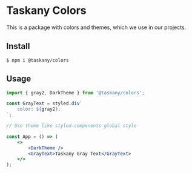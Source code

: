 # Taskany Colors

This is a package with colors and themes, which we use in our projects.

## Install

```shell
$ npm i @taskany/colors
```

## Usage

```jsx
import { gray2, DarkTheme } from '@taskany/colors';

const GrayText = styled.div`
    color: ${gray2};
`;

// Use theme like styled-components global style

const App = () => (
    <>
        <DarkTheme />
        <GrayText>Taskany Gray Text</GrayText>
    </>
);
```
